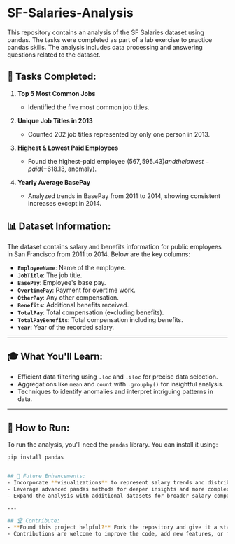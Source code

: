 # SF-Salaries-Analysis
This repository contains an analysis of the SF Salaries dataset using pandas. The tasks were completed as part of a lab exercise to practice pandas skills. The analysis includes data processing and answering questions related to the dataset.

## 🚀 Tasks Completed:

1. **Top 5 Most Common Jobs**  
   - Identified the five most common job titles.

2. **Unique Job Titles in 2013**  
   - Counted 202 job titles represented by only one person in 2013.

3. **Highest & Lowest Paid Employees**  
   - Found the highest-paid employee ($567,595.43) and the lowest-paid (-$618.13, anomaly).

4. **Yearly Average BasePay**  
   - Analyzed trends in BasePay from 2011 to 2014, showing consistent increases except in 2014.


## 📊 Dataset Information:
The dataset contains salary and benefits information for public employees in San Francisco from 2011 to 2014. Below are the key columns:
- **`EmployeeName`**: Name of the employee.
- **`JobTitle`**: The job title.
- **`BasePay`**: Employee's base pay.
- **`OvertimePay`**: Payment for overtime work.
- **`OtherPay`**: Any other compensation.
- **`Benefits`**: Additional benefits received.
- **`TotalPay`**: Total compensation (excluding benefits).
- **`TotalPayBenefits`**: Total compensation including benefits.
- **`Year`**: Year of the recorded salary.

---
## 🎓 What You'll Learn:
- Efficient data filtering using `.loc` and `.iloc` for precise data selection.
- Aggregations like `mean` and `count` with `.groupby()` for insightful analysis.
- Techniques to identify anomalies and interpret intriguing patterns in data.

---

## 🔧 How to Run:
To run the analysis, you'll need the `pandas` library. You can install it using:
```bash
pip install pandas


## 📌 Future Enhancements:
- Incorporate **visualizations** to represent salary trends and distributions more effectively.
- Leverage advanced pandas methods for deeper insights and more complex queries.
- Expand the analysis with additional datasets for broader salary comparisons.

---

## 🏆 Contribute:
- **Found this project helpful?** Fork the repository and give it a star! 🌟  
- Contributions are welcome to improve the code, add new features, or fix issues. Let's make this project even better together!


